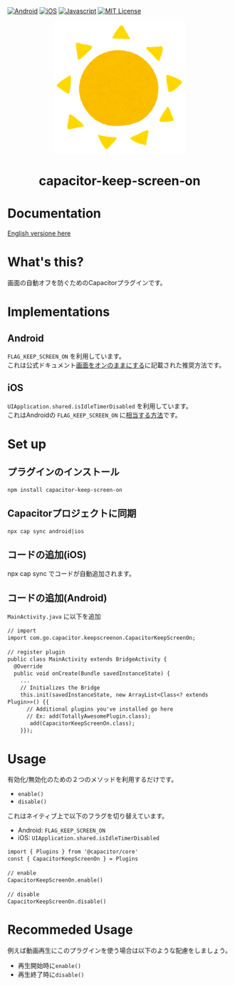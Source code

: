 [![Android](https://img.shields.io/badge/Capacitor-Android-green.svg?style=flat)](https://capacitor.ionicframework.com/)
[![iOS](https://img.shields.io/badge/Capacitor-iOS-silver.svg?style=flat)](https://capacitor.ionicframework.com/)
[![Javascript](https://img.shields.io/badge/Capacitor-Javascript-gold.svg?style=flat)](https://capacitor.ionicframework.com/)
[![MIT License](https://img.shields.io/badge/license-MIT-blue.svg?style=flat)](LICENSE)

<p align="center"><img src="../logo.png" alt="Capacitor Keep Screen On logo"></p>
<h1 align="center">capacitor-keep-screen-on</h1>

# Documentation
[English versione here](https://github.com/go-u/capacitor-keep-screen-on/tree/master/docs/en)

# What's this?
画面の自動オフを防ぐためのCapacitorプラグインです。  

# Implementations
## Android
`FLAG_KEEP_SCREEN_ON` を利用しています。  
これは公式ドキュメント[画面をオンのままにする](https://developer.android.com/training/scheduling/wakelock#screen)に記載された推奨方法です。

## iOS
`UIApplication.shared.isIdleTimerDisabled` を利用しています。  
これはAndroidの `FLAG_KEEP_SCREEN_ON` に[相当する方法](https://developer.apple.com/documentation/uikit/uiapplication/1623070-isidletimerdisabled)です。

# Set up
## プラグインのインストール
```
npm install capacitor-keep-screen-on
```
## Capacitorプロジェクトに同期
```
npx cap sync android|ios
```

## コードの追加(iOS)  
npx cap sync でコードが自動追加されます。

## コードの追加(Android)  
`MainActivity.java` に以下を追加  

```
// import
import com.go.capacitor.keepscreenon.CapacitorKeepScreenOn;

// register plugin
public class MainActivity extends BridgeActivity {
  @Override
  public void onCreate(Bundle savedInstanceState) {
    ...
    // Initializes the Bridge
    this.init(savedInstanceState, new ArrayList<Class<? extends Plugin>>() {{
      // Additional plugins you've installed go here
      // Ex: add(TotallyAwesomePlugin.class);
       add(CapacitorKeepScreenOn.class);
    }});
```

# Usage
有効化/無効化のための２つのメソッドを利用するだけです。
- `enable()`  
- `disable()`
  
これはネイティブ上で以下のフラグを切り替えています。
- Android: `FLAG_KEEP_SCREEN_ON`
- iOS: `UIApplication.shared.isIdleTimerDisabled`

```
import { Plugins } from '@capacitor/core'
const { CapacitorKeepScreenOn } = Plugins

// enable
CapacitorKeepScreenOn.enable()

// disable
CapacitorKeepScreenOn.disable()
```

# Recommeded Usage
例えば動画再生にこのプラグインを使う場合は以下のような配慮をしましょう。  
- 再生開始時に`enable()`
- 再生終了時に`disable()`
